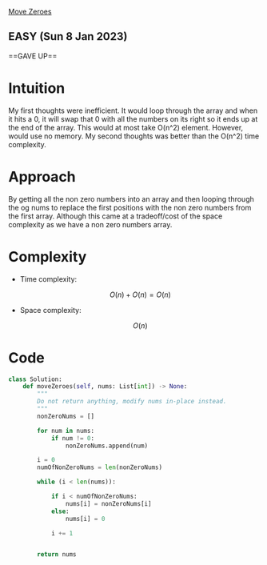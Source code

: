 [Move Zeroes](https://leetcode.com/problems/move-zeroes/)

## EASY (Sun 8 Jan 2023)

==GAVE UP==

# Intuition

<!-- Describe your first thoughts on how to solve this problem. -->

My first thoughts were inefficient. It would loop through the array and when it hits a 0, it will swap that 0 with all the numbers on its right so it ends up at the end of the array. This would at most take O(n^2) element. However, would use no memory.
My second thoughts was better than the O(n^2) time complexity.

# Approach

<!-- Describe your approach to solving the problem. -->

By getting all the non zero numbers into an array and then looping through the og nums to replace the first positions with the non zero numbers from the first array.
Although this came at a tradeoff/cost of the space complexity as we have a non zero numbers array.

# Complexity

- Time complexity:
  <!-- Add your time complexity here, e.g. $$O(n)$$ -->

  $$O(n) + O(n) = O(n)$$

- Space complexity:
  <!-- Add your space complexity here, e.g. $$O(n)$$ -->
  $$O(n)$$

# Code

```py
class Solution:
    def moveZeroes(self, nums: List[int]) -> None:
        """
        Do not return anything, modify nums in-place instead.
        """
        nonZeroNums = []

        for num in nums:
            if num != 0:
                nonZeroNums.append(num)

        i = 0
        numOfNonZeroNums = len(nonZeroNums)

        while (i < len(nums)):

            if i < numOfNonZeroNums:
                nums[i] = nonZeroNums[i]
            else:
                nums[i] = 0

            i += 1


        return nums
```
